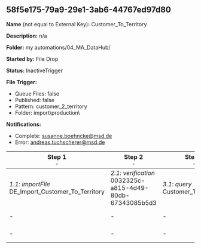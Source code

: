 ## 58f5e175-79a9-29e1-3ab6-44767ed97d80

**Name** (not equal to External Key)**:** Customer_To_Territory

**Description:** n/a

**Folder:** my automations/04_MA_DataHub/

**Started by:** File Drop

**Status:** InactiveTrigger

**File Trigger:**

* Queue Files: false
* Published: false
* Pattern: customer_2_territory
* Folder:  import\production\

**Notifications:**

* Complete: susanne.boehncke@msd.de
* Error: andreas.tuchscherer@msd.de

| Step 1<br>_<small>-</small>_ | Step 2<br>_<small>-</small>_ | Step 3<br>_<small>-</small>_ | Step 4<br>_<small>-</small>_ | Step 5<br>_<small>-</small>_ | Step 6<br>_<small>-</small>_ | Step 7<br>_<small>-</small>_ | Step 8<br>_<small>-</small>_ |
| --- | --- | --- | --- | --- | --- | --- | --- |
| _1.1: importFile_<br>DE_Import_Customer_To_Territory | _2.1: verification_<br>0032325c-a815-4d49-80db-67343085b5d3 | _3.1: query_<br>Customer_To_Territory | _4.1: query_<br>Customer_To_Territory_My_Target | _5.1: query_<br>Customer_To_Territory_AD_Betreuung | _6.1: query_<br>01_Cust_To_Terri_AD_Betreuung_combined | _7.1: query_<br>02_Cust_To_Terri_AD_Betreuung_combined_per_cust | _8.1: query_<br>02b_Cust_To_Terri_AD_Betreuung_combined_per_cust |
| - | - | - | - | - | _6.2: query_<br>01_Cust_To_Terri_My_Target_combined | _7.2: query_<br>02_Cust_To_Terri_My_Target_combined_per_cust | _8.2: query_<br>02b_Cust_To_Terri_My_Target_combined_per_cust |
| - | - | - | - | - | _6.3: query_<br>1To1_Customer_To_Territory_My_Target | - | - |
